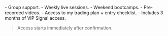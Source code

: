 \- Group support\.
\- Weekly live sessions\.
\- Weekend bootcamps\.
\- Pre\-recorded videos\.
\- Access to my trading plan \+ entry checklist\.
\- Includes 3 months of VIP Signal access\.

>Access starts immediately after confirmation\.